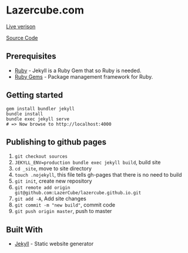 # Lazercube.com

[Live verison](https://lazercube.com/)

[Source Code](https://github.com/LazerCube/lazercube.github.io/tree/sources)

## Prerequisites

- [Ruby](https://www.ruby-lang.org/en/downloads/) - Jekyll is a Ruby Gem that so Ruby is needed.
- [Ruby Gems](https://rubygems.org/pages/download) - Package management framework for Ruby.

## Getting started

```shell  
gem install bundler jekyll
bundle install
bundle exec jekyll serve
# => Now browse to http://localhost:4000  
```

## Publishing to github pages

1. `git checkout sources`
1. `JEKYLL_ENV=production bundle exec jekyll build`, build site
1. `cd _site`, move to site directory
1. `touch .nojekyll`, this file tells gh-pages that there is no need to build
1. `git init`, create new repository
1. `git remote add origin git@github.com:LazerCube/lazercube.github.io.git`
1. `git add -A`, Add site changes
1. `git commit -m "new build"`, commit code
1. `git push origin master`, push to master

## Built With

- [Jekyll](https://jekyllrb.com/) - Static website generator